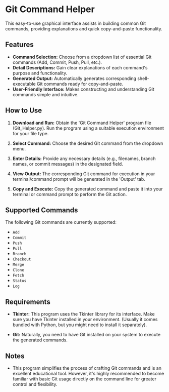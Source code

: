 # Git Command Helper

This easy-to-use graphical interface assists in building common Git commands, providing explanations and quick copy-and-paste functionality.

## Features

* **Command Selection:**  Choose from a dropdown list of essential Git commands (Add, Commit, Push, Pull, etc.).
* **Detail Descriptions:** Gain clear explanations of each command's purpose and functionality.
* **Generated Output:** Automatically generates corresponding shell-executable Git commands ready for copy-and-paste.
* **User-Friendly Interface:** Makes constructing and understanding Git commands simple and intuitive.

## How to Use

1. **Download and Run:** Obtain the 'Git Command Helper' program file (Git_Helper.py). Run the program using a suitable execution environment for your file type.

2. **Select Command:** Choose the desired Git command from the dropdown menu.

3. **Enter Details:** Provide any necessary details (e.g., filenames, branch names, or commit messages) in the designated field.

4. **View Output:** The corresponding Git command for execution in your terminal/command prompt will be generated in the 'Output' tab.

5. **Copy and Execute:** Copy the generated command and paste it into your terminal or command prompt to perform the Git action.

## Supported Commands

The following Git commands are currently supported:

* `Add` 
* `Commit`
* `Push`
* `Pull`
* `Branch`
* `Checkout`
* `Merge`
* `Clone`
* `Fetch`
* `Status`
* `Log`

## Requirements

* **Tkinter:** This program uses the Tkinter library for its interface.  Make sure you have Tkinter installed in your environment. (Usually it comes bundled with Python, but you might need to install it separately).

* **Git:** Naturally, you need to have Git installed on your system to execute the generated commands. 

## Notes

* This program simplifies the process of crafting Git commands and is an excellent educational tool. However, it's highly recommended to become familiar with basic Git usage directly on the command line for greater control and flexibility.
